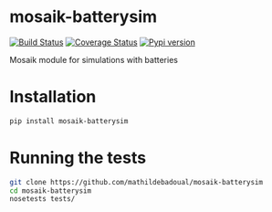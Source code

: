 # mosaik-batterysim

[![Build Status](https://travis-ci.org/mosaik-batterysim/mosaik-batterysim.svg?branch=master)](https://travis-ci.org/mosaik-batterysim/mosaik-batterysim) [![Coverage Status](https://codecov.io/gh/geomstats/geomstats/branch/master/graph/badge.svg)](https://codecov.io/gh/geomstats/geomstats) [![Pypi version](https://img.shields.io/pypi/v/geomstats.svg)](https://pypi.python.org/pypi/geomstats/)

Mosaik module for simulations with batteries

# Installation

```bash
pip install mosaik-batterysim
```

# Running the tests

```bash
git clone https://github.com/mathildebadoual/mosaik-batterysim
cd mosaik-batterysim
nosetests tests/
```
